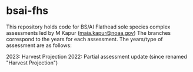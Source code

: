 # bsai-fhs

This repository holds code for BS/AI Flathead sole species complex assessments led by M Kapur (maia.kapur@noaa.gov)
The branches correspond to the years for each assessment. The years/type of assessment are as follows:

2023: Harvest Projection 
2022: Partial assessment update (since renamed "Harvest Projection")

